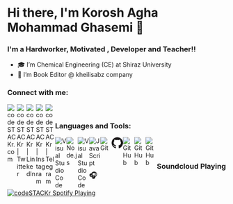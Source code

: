 # Hi there, I'm  Korosh Agha Mohammad Ghasemi 👋
### I'm a Hardworker, Motivated , Developer and Teacher!!
 
- 🎓 I’m Chemical Engineering (CE) at Shiraz University 
- 🏢 I’m Book Editor @ kheilisabz company


### Connect with me:

[<img align="left" alt="codeSTACKr.com" width="22px" src="https://img.icons8.com/dusk/64/000000/globe--v2.png" />][website]
[<img align="left" alt="codeSTACKr | Twitter" width="22px" src="https://img.icons8.com/color/48/000000/twitter--v2.png" />][twitter]
[<img align="left" alt="codeSTACKr | LinkedIn" width="22px" src="https://img.icons8.com/fluent/48/000000/linkedin-2.png" />][linkedin]
[<img align="left" alt="codeSTACKr | Instagram" width="22px" src="https://img.icons8.com/fluent/48/000000/instagram-new.png" />][instagram]
[<img align="left" alt="codeSTACKr | Telegram" width="22px" src="https://img.icons8.com/fluent/48/000000/telegram-app.png" />][Telegram]

<br />

### Languages and Tools:

[<img align="left" alt="Visual Studio Code" width="26px" src="https://img.icons8.com/fluent/48/000000/visual-studio-code-2019.png" />][webdevplaylist]
[<img align="left" alt="Node.js" width="26px" src="https://img.icons8.com/dusk/64/000000/python.png" />][webdevplaylist]
[<img align="left" alt="Visual Studio Code" width="26px" src="https://img.icons8.com/fluent/48/000000/matlab.png" />][webdevplaylist]
[<img align="left" alt="JavaScript" width="26px" src="https://img.icons8.com/color/144/000000/javascript-logo-1.png" />][jsplaylist]
[<img align="left" alt="Git" width="26px" src="https://img.icons8.com/color/48/000000/git.png" />][webdevplaylist]
[<img align="left" alt="GitHub" width="26px" src="https://raw.githubusercontent.com/github/explore/78df643247d429f6cc873026c0622819ad797942/topics/github/github.png" />][webdevplaylist]


[<img align="left" alt="GitHub" width="26px" src="https://img.icons8.com/color/48/000000/c-plus-plus-logo.png" />][webdevplaylist]


[<img align="left" alt="GitHub" width="26px" src="https://img.icons8.com/color/48/000000/pycharm.png" />][webdevplaylist]



[<img align="left" alt="GitHub" width="26px" src="https://img.icons8.com/color/48/000000/office-365.png" />][webdevplaylist]




<br />
<br />


### Soundcloud Playing 🎧

[<img src="https://now-playing-codestackr.vercel.app/api/spotify-playing" alt="codeSTACKr Spotify Playing" width="350" />](https://soundcloud.com/qvqunkyuzlin)

</details>




</details>

[Telegram]:tg://resolve?domain=koroshkorosh1
[website]: https://zil.ink/korosh/
[twitter]: https://twitter.com/koroshkorosh11/
[youtube]: https://youtube.com/koroshkorosh1/
[instagram]: https://www.instagram.com/koroshkorosh1/
[linkedin]: https://linkedin.com/in/koroshkorosh1/
[webdevplaylist]: https://zil.ink/korosh/
[jsplaylist]: https://zil.ink/korosh/
[cssplaylist]: https://zil.ink/korosh/
[reactplaylist]: https://zil.ink/korosh/
